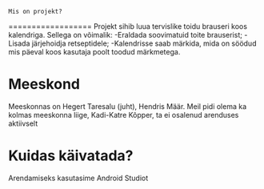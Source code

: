     Mis on projekt?
==================
Projekt sihib luua tervislike toidu brauseri koos kalendriga. Sellega on võimalik:
	-Eraldada soovimatuid toite brauserist;
	-Lisada järjehoidja retseptidele;
	-Kalendrisse saab märkida, mida on söödud mis päeval koos kasutaja poolt toodud märkmetega.

Meeskond
==================
Meeskonnas on Hegert Taresalu (juht), Hendris Määr.
Meil pidi olema ka kolmas meeskonna liige, Kadi-Katre Kõpper,
ta ei osalenud arenduses aktiivselt

Kuidas käivatada?
==================
Arendamiseks kasutasime Android Studiot